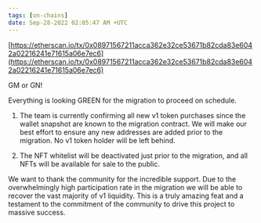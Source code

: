 ```yaml
---
tags: [on-chains]
date: Sep-28-2022 02:05:47 AM +UTC
---
```


[https://etherscan.io/tx/0x08971567211acca362e32ce53671b82cda83e6042a02216241e71615a06e7ec6](https://etherscan.io/tx/0x08971567211acca362e32ce53671b82cda83e6042a02216241e71615a06e7ec6)

GM or GN!

Everything is looking GREEN for the migration to proceed on schedule.

1. The team is currently confirming all new v1 token purchases since the wallet snapshot are known to the migration contract. We will make our best effort to ensure any new addresses are added prior to the migration. No v1 token holder will be left behind.

2. The NFT whitelist will be deactivated just prior to the migration, and all NFTs will be available for sale to the public.

We want to thank the community for the incredible support. Due to the overwhelmingly high participation rate in the migration we will be able to recover the vast majority of v1 liquidity. This is a truly amazing feat and a testament to the commitment of the community to drive this project to massive success.
